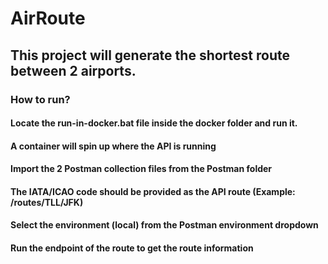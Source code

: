 # AirRoute

## This project will generate the shortest route between 2 airports.

### How to run?
#### Locate the run-in-docker.bat file inside the docker folder and run it.
#### A container will spin up where the API is running
#### Import the 2 Postman collection files from the Postman folder
#### The IATA/ICAO code should be provided as the API route (Example: /routes/TLL/JFK)
#### Select the environment (local) from the Postman environment dropdown
#### Run the endpoint of the route to get the route information

